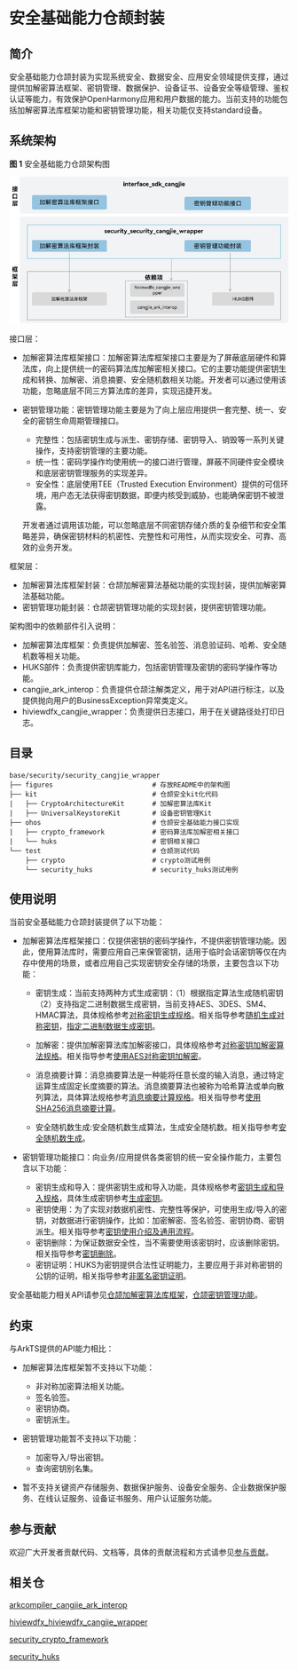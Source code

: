 # 安全基础能力仓颉封装

## 简介

安全基础能力仓颉封装为实现系统安全、数据安全、应用安全领域提供支撑，通过提供加解密算法框架、密钥管理、数据保护、设备证书、设备安全等级管理、鉴权认证等能力，有效保护OpenHarmony应用和用户数据的能力。当前支持的功能包括加解密算法库框架功能和密钥管理功能，相关功能仅支持standard设备。

## 系统架构

**图 1** 安全基础能力仓颉架构图

![安全基础能力仓颉架构图](figures/security_cangjie_wrapper_architecture.png "安全基础能力仓颉架构图")

接口层：

- 加解密算法库框架接口：加解密算法库框架接口主要是为了屏蔽底层硬件和算法库，向上提供统一的密码算法库加解密相关接口。它的主要功能提供密钥生成和转换、加解密、消息摘要、安全随机数相关功能。开发者可以通过使用该功能，忽略底层不同三方算法库的差异，实现迅捷开发。
- 密钥管理功能：密钥管理功能主要是为了向上层应用提供一套完整、统一、安全的密钥生命周期管理接口。
  - 完整性：包括密钥生成与派生、密钥存储、密钥导入、销毁等一系列关键操作，支持密钥管理的主要功能。
  - 统一性：密码学操作均使用统一的接口进行管理，屏蔽不同硬件安全模块和底层密钥管理服务的实现差异。
  - 安全性：底层使用TEE（Trusted Execution Environment）提供的可信环境，用户态无法获得密钥数据，即便内核受到威胁，也能确保密钥不被泄露。

  开发者通过调用该功能，可以忽略底层不同密钥存储介质的复杂细节和安全策略差异，确保密钥材料的机密性、完整性和可用性，从而实现安全、可靠、高效的业务开发。

框架层：

- 加解密算法库框架封装：仓颉加解密算法基础功能的实现封装，提供加解密算法基础功能。
- 密钥管理功能封装：仓颉密钥管理功能的实现封装，提供密钥管理功能。

架构图中的依赖部件引入说明：

- 加解密算法库框架：负责提供加解密、签名验签、消息验证码、哈希、安全随机数等相关功能。
- HUKS部件：负责提供密钥库能力，包括密钥管理及密钥的密码学操作等功能。
- cangjie_ark_interop：负责提供仓颉注解类定义，用于对API进行标注，以及提供抛向用户的BusinessException异常类定义。
- hiviewdfx_cangjie_wrapper：负责提供日志接口，用于在关键路径处打印日志。

## 目录

```
base/security/security_cangjie_wrapper
├── figures                         # 存放README中的架构图
├── kit                             # 仓颉安全kit化代码
|   ├── CryptoArchitectureKit       # 加解密算法库Kit
|   ├── UniversalKeystoreKit        # 设备密钥管理Kit
├── ohos                            # 仓颉安全基础能力接口实现
|   ├── crypto_framework            # 密码算法库加解密相关接口
|   └── huks                        # 密钥相关接口
└── test                            # 仓颉测试代码
    ├── crypto                      # crypto测试用例
    └── security_huks               # security_huks测试用例
```

## 使用说明

当前安全基础能力仓颉封装提供了以下功能：

- 加解密算法库框架接口：仅提供密钥的密码学操作，不提供密钥管理功能。因此，使用算法库时，需要应用自己来保管密钥，适用于临时会话密钥等仅在内存中使用的场景，或者应用自己实现密钥安全存储的场景，主要包含以下功能：

  - 密钥生成：当前支持两种方式生成密钥：（1）根据指定算法生成随机密钥（2）支持指定二进制数据生成密钥，当前支持AES、3DES、SM4、HMAC算法，具体规格参考[对称密钥生成规格](https://gitcode.com/openharmony-sig/arkcompiler_cangjie_ark_interop/blob/master/doc/Dev_Guide/source_zh_cn/security/CryptoArchitectureKit/cj-crypto-sym-key-generation-conversion-spec.md)。相关指导参考[随机生成对称密钥](https://gitcode.com/openharmony-sig/arkcompiler_cangjie_ark_interop/blob/master/doc/Dev_Guide/source_zh_cn/security/CryptoArchitectureKit/cj-crypto-generate-sym-key-randomly.md)，[指定二进制数据生成密钥](https://gitcode.com/openharmony-sig/arkcompiler_cangjie_ark_interop/blob/master/doc/Dev_Guide/source_zh_cn/security/CryptoArchitectureKit/cj-crypto-convert-binary-data-to-sym-key.md)。

  - 加解密：提供加解密算法库加解密接口，具体规格参考[对称密钥加解密算法规格](https://gitcode.com/openharmony-sig/arkcompiler_cangjie_ark_interop/blob/master/doc/Dev_Guide/source_zh_cn/security/CryptoArchitectureKit/cj-crypto-sym-encrypt-decrypt-spec.md)。相关指导参考[使用AES对称密钥加解密](https://gitcode.com/openharmony-sig/arkcompiler_cangjie_ark_interop/blob/master/doc/Dev_Guide/source_zh_cn/security/CryptoArchitectureKit/cj-crypto-aes-sym-encrypt-decrypt-gcm.md)。

  - 消息摘要计算：消息摘要算法是一种能将任意长度的输入消息，通过特定运算生成固定长度摘要的算法。消息摘要算法也被称为哈希算法或单向散列算法，具体算法规格参考[消息摘要计算规格](https://gitcode.com/openharmony-sig/arkcompiler_cangjie_ark_interop/blob/master/doc/Dev_Guide/source_zh_cn/security/CryptoArchitectureKit/cj-crypto-generate-message-digest-overview.md)。相关指导参考[使用SHA256消息摘要计算](https://gitcode.com/openharmony-sig/arkcompiler_cangjie_ark_interop/blob/master/doc/Dev_Guide/source_zh_cn/security/CryptoArchitectureKit/cj-crypto-generate-message-digest.md)。

  - 安全随机数生成:安全随机数生成算法，生成安全随机数。相关指导参考[安全随机数生成](https://gitcode.com/openharmony-sig/arkcompiler_cangjie_ark_interop/blob/master/doc/Dev_Guide/source_zh_cn/security/CryptoArchitectureKit/cj-crypto-generate-random-number.md)。


- 密钥管理功能接口：向业务/应用提供各类密钥的统一安全操作能力，主要包含以下功能：
  - 密钥生成和导入：提供密钥生成和导入功能，具体规格参考[密钥生成和导入规格](https://gitcode.com/openharmony-sig/arkcompiler_cangjie_ark_interop/blob/master/doc/Dev_Guide/source_zh_cn/security/UniversalKeystoreKit/cj-huks-key-generation-overview.md)，具体生成密钥参考[生成密钥](https://gitcode.com/openharmony-sig/arkcompiler_cangjie_ark_interop/blob/master/doc/Dev_Guide/source_zh_cn/security/UniversalKeystoreKit/cj-huks-key-generation.md)。
  - 密钥使用：为了实现对数据机密性、完整性等保护，可使用生成/导入的密钥，对数据进行密钥操作，比如：加密解密、签名验签、密钥协商、密钥派生。相关指导参考[密钥使用介绍及通用流程](https://gitcode.com/openharmony-sig/arkcompiler_cangjie_ark_interop/blob/master/doc/Dev_Guide/source_zh_cn/security/UniversalKeystoreKit/cj-huks-key-use-overview.md)。
  - 密钥删除：为保证数据安全性，当不需要使用该密钥时，应该删除密钥。相关指导参考[密钥删除](https://gitcode.com/openharmony-sig/arkcompiler_cangjie_ark_interop/blob/master/doc/Dev_Guide/source_zh_cn/security/UniversalKeystoreKit/cj-huks-delete-key.md)。
  - 密钥证明：HUKS为密钥提供合法性证明能力，主要应用于非对称密钥的公钥的证明，相关指导参考[非匿名密钥证明](https://gitcode.com/openharmony-sig/arkcompiler_cangjie_ark_interop/blob/master/doc/Dev_Guide/source_zh_cn/security/UniversalKeystoreKit/cj-huks-key-attestation-arkts.md)。

安全基础能力相关API请参见[仓颉加解密算法库框架](https://gitcode.com/openharmony-sig/arkcompiler_cangjie_ark_interop/blob/master/doc/API_Reference/source_zh_cn/apis/CryptoArchitectureKit/cj-apis-crypto.md)，[仓颉密钥管理功能](https://gitcode.com/openharmony-sig/arkcompiler_cangjie_ark_interop/blob/master/doc/API_Reference/source_zh_cn/apis/UniversalKeystoreKit/cj-apis-security_huks.md)。
## 约束

与ArkTS提供的API能力相比：

- 加解密算法库框架暂不支持以下功能：
  - 非对称加密算法相关功能。
  - 签名验签。
  - 密钥协商。
  - 密钥派生。

- 密钥管理功能暂不支持以下功能：
  - 加密导入/导出密钥。
  - 查询密钥别名集。

- 暂不支持关键资产存储服务、数据保护服务、设备安全服务、企业数据保护服务、在线认证服务、设备证书服务、用户认证服务功能。

## 参与贡献

欢迎广大开发者贡献代码、文档等，具体的贡献流程和方式请参见[参与贡献](https://gitcode.com/openharmony/docs/blob/master/zh-cn/contribute/%E5%8F%82%E4%B8%8E%E8%B4%A1%E7%8C%AE.md)。

## 相关仓

[arkcompiler_cangjie_ark_interop](https://gitcode.com/openharmony-sig/arkcompiler_cangjie_ark_interop)

[hiviewdfx_hiviewdfx_cangjie_wrapper](https://gitcode.com/openharmony-sig/hiviewdfx_hiviewdfx_cangjie_wrapper)

[security_crypto_framework](https://gitcode.com/openharmony/security_crypto_framework)

[security_huks](https://gitcode.com/openharmony/security_huks)
